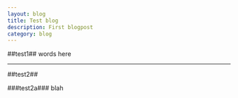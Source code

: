 ```yaml
---
layout: blog
title: Test blog
description: First blogpost
category: blog
---
```


##test1##
words here

---

##test2##
 
###test2a###
blah